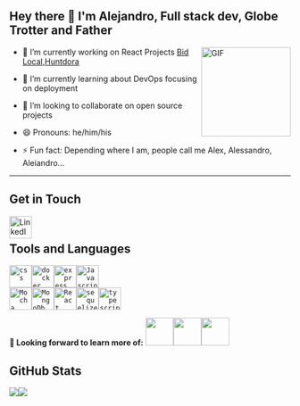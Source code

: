 ## Hey there 👋 I'm Alejandro, Full stack dev, Globe Trotter and Father 

- <img align="right" alt="GIF" height="160px" src="https://media.giphy.com/media/du3J3cXyzhj75IOgvA/giphy.gif" /> 🔭 I’m currently working on React Projects [Bid Local](https://github.com/Snugles/bid-local),[Huntdora](https://github.com/serendatapy/huntdora)

- 🌱 I’m currently learning about DevOps focusing on deployment
- 👯 I’m looking to collaborate on open source projects
- 😄 Pronouns: he/him/his
- ⚡ Fun fact: Depending where I am, people call me Alex, Alessandro, Aleiandro...

---

## Get in Touch

[<img align="left" img height="40" alt="LinkedIn Profile" src="https://cdn.jsdelivr.net/npm/simple-icons@v3/icons/linkedin.svg" />](https://www.linkedin.com/in/alejandro-rene-valdivia/)
<br>

## Tools and Languages

<code><img height="40" alt="css" src="https://raw.githubusercontent.com/serendatapy/serendatapy/main/assets/css3-original.svg"></code><code><img height="40" alt="docker" src="https://raw.githubusercontent.com/serendatapy/serendatapy/main/assets/docker-original.svg"></code><code><img height="40" alt="express" src="https://raw.githubusercontent.com/serendatapy/serendatapy/main/assets/express-original.svg"></code><code><img height="40" alt="Javascript" src="https://raw.githubusercontent.com/serendatapy/serendatapy/main/assets/javascript.svg">
<img height="40" alt="Mocha" src="https://raw.githubusercontent.com/serendatapy/serendatapy/main/assets/mocha-plain.svg"></code><code><img height="40" alt="MongoDb" src="https://raw.githubusercontent.com/serendatapy/serendatapy/main/assets/mongodb-original.svg"></code><code><img height="40" alt="React" src="https://raw.githubusercontent.com/serendatapy/serendatapy/main/assets/react-original.svg"></code><code><img height="40" alt="sequelize" src="https://raw.githubusercontent.com/serendatapy/serendatapy/main/assets/sequelize-original.svg"></code><code><img height="40" alt="typescript" src="https://raw.githubusercontent.com/serendatapy/serendatapy/main/assets/typescript.svg"></code>



**🌱 Looking forward to learn more of:**
<code><a href="https://www.python.org/" target="_blank"><img height="50" src="https://www.vectorlogo.zone/logos/python/python-ar21.svg"></a></code><code><a href="https://www.docker.com/" target="_blank"><img height="50" src="https://www.vectorlogo.zone/logos/docker/docker-ar21.svg"></a></code><code><a href="https://kubernetes.io/" target="_blank"><img height="50" src="https://www.vectorlogo.zone/logos/kubernetes/kubernetes-ar21.svg"></a></code>



## GitHub Stats

<p align="center">

<img src="https://github-readme-stats.vercel.app/api?username=serendatapy&hide=stars&show_icons=true&theme=dracula&line_height=32"><img src="https://github-readme-stats.vercel.app/api/top-langs/?username=serendatapy&count_private=true&theme=dracula&line_height=32">

</p>